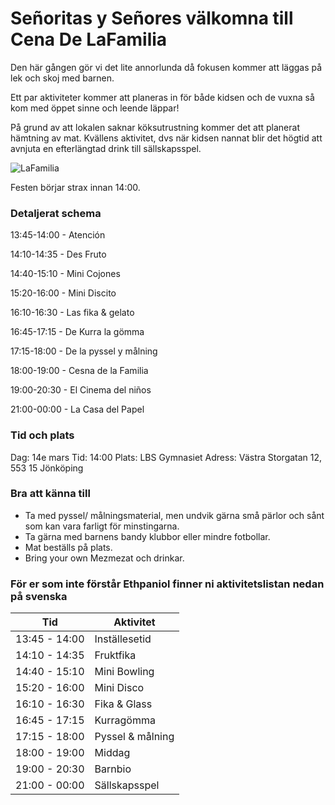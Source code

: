 
# Señoritas y Señores välkomna till **Cena De LaFamilia**
Den här gången gör vi det lite annorlunda då fokusen kommer att läggas på lek och skoj med barnen.

Ett par aktiviteter kommer att planeras in för både kidsen och de vuxna så kom med öppet sinne och leende läppar!

På grund av att lokalen saknar köksutrustning kommer det att planerat hämtning av mat.
Kvällens aktivitet, dvs när kidsen nannat blir det högtid att avnjuta en efterlängtad drink till sällskapsspel.

![LaFamilia](https://rullavagn.nu/blogg/wp-content/uploads/2019/05/food-fight.gif)

Festen börjar strax innan 14:00.

### Detaljerat schema
13:45-14:00 - Atención

14:10-14:35 - Des Fruto

14:40-15:10 - Mini Cojones

15:20-16:00 - Mini Discito

16:10-16:30 - Las fika & gelato

16:45-17:15 - De Kurra la gömma

17:15-18:00 - De la pyssel y målning

18:00-19:00 - Cesna de la Familia

19:00-20:30 - El Cinema del niños

21:00-00:00 - La Casa del Papel

### Tid och plats
Dag: 14e mars
Tid: 14:00
Plats: LBS Gymnasiet
Adress: Västra Storgatan 12, 553 15 Jönköping

### Bra att känna till
* Ta med pyssel/ målningsmaterial, men undvik gärna små pärlor och sånt som kan vara farligt för minstingarna.
* Ta gärna med barnens bandy klubbor eller mindre fotbollar.
* Mat beställs på plats.
* Bring your own Mezmezat och drinkar.

### För er som inte förstår Ethpaniol finner ni aktivitetslistan nedan på svenska
Tid | Aktivitet
------------ | -------------
13:45 - 14:00	| Inställesetid
14:10 - 14:35	| Fruktfika
14:40 - 15:10 | Mini Bowling
15:20 - 16:00	| Mini Disco
16:10 - 16:30	| Fika & Glass
16:45 - 17:15	| Kurragömma
17:15 - 18:00	| Pyssel & målning
18:00 - 19:00	| Middag
19:00 - 20:30	| Barnbio
21:00 - 00:00	| Sällskapsspel
